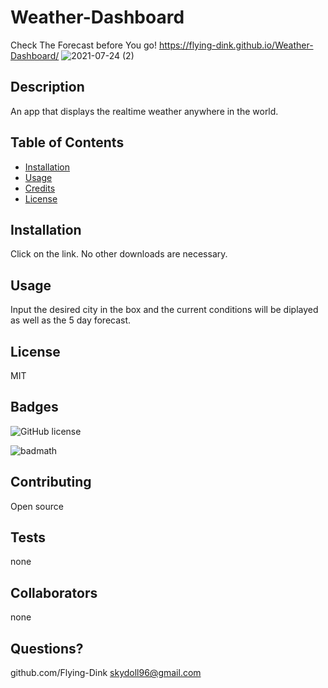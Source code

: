 # Weather-Dashboard
Check The Forecast before You go!
 https://flying-dink.github.io/Weather-Dashboard/
![2021-07-24 (2)](https://user-images.githubusercontent.com/83742550/126880108-33acb64b-a60e-4497-ab99-3312c7d000ec.png)



## Description
 An app that displays the realtime weather anywhere in the world.

## Table of Contents 



* [Installation](#installation)
* [Usage](#usage)
* [Credits](#credits)
* [License](#license)


## Installation
Click on the link.  No other downloads are necessary.




## Usage 
Input the desired city in the box and the current conditions will be diplayed as well as the 5 day forecast.





## License
MIT







## Badges
![GitHub license](https://img.shields.io/badge/license-MIT-blue.svg)


![badmath](https://img.shields.io/github/languages/top/nielsenjared/badmath)




## Contributing
Open source



## Tests
none






## Collaborators
none










## Questions?

github.com/Flying-Dink
skydoll96@gmail.com
